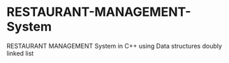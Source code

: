 # RESTAURANT-MANAGEMENT-System
RESTAURANT MANAGEMENT System in C++ using Data structures doubly linked list
